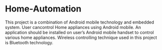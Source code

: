 # Home-Automation
This project is a combination of Android mobile technology and embedded system. User cancontrol Home appliances using Android mobile. An application should be installed on user’s Android mobile handset to control various home appliances. Wireless controlling technique used in this project is Bluetooth technology.
